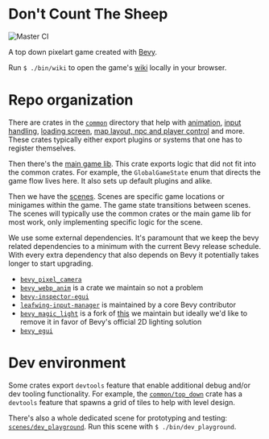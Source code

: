 # Don't Count The Sheep

![Master CI](https://github.com/porkbrain/winnie/actions/workflows/master.yml/badge.svg?branch=master)

A top down pixelart game created with [Bevy](https://bevyengine.org/).

Run `$ ./bin/wiki` to open the game's [wiki](wiki/README.md) locally in your browser.

# Repo organization

There are crates in the [`common`](common/) directory that help with [animation](common/visuals/), [input handling](common/action/), [loading screen](common/loading_screen/), [map layout, npc and player control](common/top_down/) and more.
These crates typically either export plugins or systems that one has to register themselves.

Then there's the [main game lib](main_game_lib/).
This crate exports logic that did not fit into the common crates.
For example, the `GlobalGameState` enum that directs the game flow lives here.
It also sets up default plugins and alike.

Then we have the [scenes](scenes/).
Scenes are specific game locations or minigames within the game.
The game state transitions between scenes.
The scenes will typically use the common crates or the main game lib for most work, only implementing specific logic for the scene.

We use some external dependencies.
It's paramount that we keep the bevy related dependencies to a minimum with the current Bevy release schedule.
With every extra dependency that also depends on Bevy it potentially takes longer to start upgrading.

- [`bevy_pixel_camera`][bevy_pixel_camera]
- [`bevy_webp_anim`][bevy_webp_anim] is a crate we maintain so not a problem
- [`bevy-inspector-egui`][bevy-inspector-egui]
- [`leafwing-input-manager`][leafwing-input-manager] is maintained by a core Bevy contributor
- [`bevy_magic_light`](bevy_magic_light/) is a fork of [this][original-bevy_magic_light] we maintain but ideally we'd like to remove it in favor of Bevy's official 2D lighting solution
- [`bevy_egui`][bevy_egui]

[bevy_pixel_camera]: https://github.com/drakmaniso/bevy_pixel_camera
[bevy_webp_anim]: https://github.com/bausano/bevy-webp-anim
[bevy-inspector-egui]: https://github.com/jakobhellermann/bevy-inspector-egui
[leafwing-input-manager]: https://github.com/Leafwing-Studios/leafwing-input-manager
[original-bevy_magic_light]: https://github.com/zaycev/bevy-magic-light-2d
[bevy_egui]: https://github.com/mvlabat/bevy_egui

# Dev environment

Some crates export `devtools` feature that enable additional debug and/or dev tooling functionality.
For example, the [`common/top_down`](common/top_down/) crate has a `devtools` feature that spawns a grid of tiles to help with level design.

There's also a whole dedicated scene for prototyping and testing: [`scenes/dev_playground`](scenes/dev_playground/).
Run this scene with `$ ./bin/dev_playground`.
